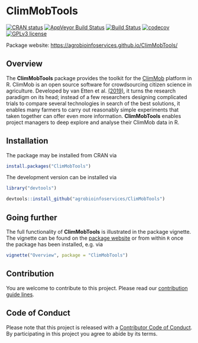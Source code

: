
ClimMobTools
============

<!-- badges: start -->
[![CRAN status](https://www.r-pkg.org/badges/version/ClimMobTools)](https://cran.r-project.org/package=ClimMobTools) [![AppVeyor Build Status](https://ci.appveyor.com/api/projects/status/github/agrobioinfoservices/ClimMobTools?branch=master&svg=true)](https://ci.appveyor.com/project/kauedesousa/ClimMobTools) [![Build Status](https://travis-ci.org/agrobioinfoservices/ClimMobTools.svg?branch=master)](https://travis-ci.org/agrobioinfoservices/ClimMobTools) [![codecov](https://codecov.io/gh/agrobioinfoservices/ClimMobTools/master.svg)](https://codecov.io/github/agrobioinfoservices/ClimMobTools?branch=master) [![GPLv3 license](https://img.shields.io/badge/License-GPLv3-blue.svg)](https://www.r-project.org/Licenses/GPL-3) <!-- badges: end -->

Package website: <https://agrobioinfoservices.github.io/ClimMobTools/>

Overview
--------

The **ClimMobTools** package provides the toolkit for the [ClimMob](https://climmob.net/climmob3/) platform in R. ClimMob is an open source software for crowdsourcing citizen science in agriculture. Developed by van Etten et al. [(2019)](https://doi.org/10.1017/S0014479716000739), it turns the research paradigm on its head; instead of a few researchers designing complicated trials to compare several technologies in search of the best solutions, it enables many farmers to carry out reasonably simple experiments that taken together can offer even more information. **ClimMobTools** enables project managers to deep explore and analyse their ClimMob data in R.

Installation
------------

The package may be installed from CRAN via

``` r
install.packages("ClimMobTools")
```

The development version can be installed via

``` r
library("devtools")

devtools::install_github("agrobioinfoservices/ClimMobTools")
```

Going further
-------------

The full functionality of **ClimMobTools** is illustrated in the package vignette. The vignette can be found on the [package website](https://agrobioinfoservices.github.io/ClimMobTools/) or from within `R` once the package has been installed, e.g. via

``` r
vignette("Overview", package = "ClimMobTools")
```

Contribution
------------

You are welcome to contribute to this project. Please read our [contribution guide lines](CONTRIBUTING.md).

Code of Conduct
---------------

Please note that this project is released with a [Contributor Code of Conduct](CODE_OF_CONDUCT.md). By participating in this project you agree to abide by its terms.
